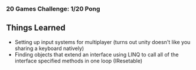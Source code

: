 ### 20 Games Challenge: 1/20 Pong

## Things Learned
* Setting up input systems for multiplayer (turns out unity doesn't like you sharing a keyboard natively)
* Finding objects that extend an interface using LINQ to call all of the interface specified methods in one loop (IResetable)
